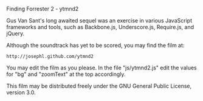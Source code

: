 Finding Forrester 2 - ytmnd2

Gus Van Sant's long awaited sequel was an exercise in various JavaScript frameworks and tools, such as Backbone.js, Underscore.js, Require.js, and jQuery.

Although the soundtrack has yet to be scored, you may find the film at:

    http://josephl.github.com/ytmnd2

You may edit the film as you please. In the file "js/ytmnd2.js" edit the values for "bg" and "zoomText" at the top accordingly.

This film may be distributed freely under the GNU General Public License, version 3.0.
